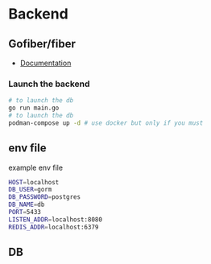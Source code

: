 # Backend

## Gofiber/fiber
* [Documentation](https://github.com/gofiber/fiber)

### Launch the backend
```bash
# to launch the db
go run main.go
# to launch the db
podman-compose up -d # use docker but only if you must
```
## env file

example env file

```bash
HOST=localhost
DB_USER=gorm
DB_PASSWORD=postgres
DB_NAME=db
PORT=5433
LISTEN_ADDR=localhost:8080
REDIS_ADDR=localhost:6379
```
## DB
